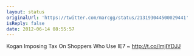 ```yaml
---
layout: status
originalUrl: 'https://twitter.com/marcgg/status/213193044500029441'
isReply: false
date: 2012-06-14 08:55:57
---
```


Kogan Imposing Tax On Shoppers Who Use IE7 ~ http://t.co/lmjIYDJJ
